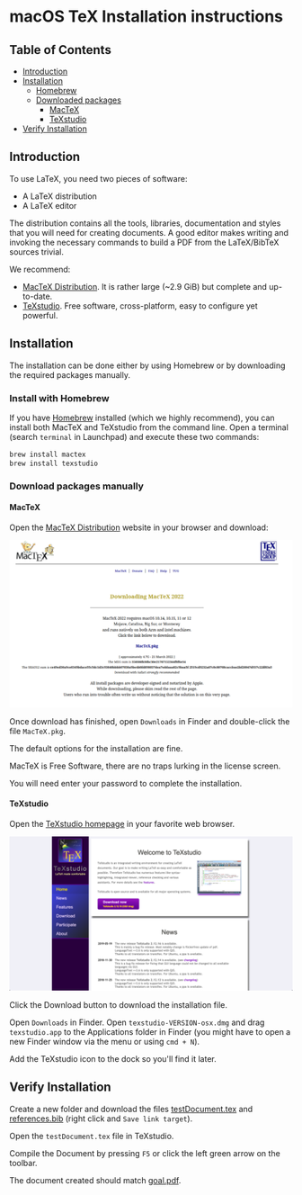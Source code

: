 macOS TeX Installation instructions
=====================================

## Table of Contents

* [Introduction](#introduction)
* [Installation](#installation)
  * [Homebrew](#homebrew)
  * [Downloaded packages](#downloaded-packages)
    * [MacTeX](#mactex)
    * [TeXstudio](#texstudio)
* [Verify Installation](#verify-installation)


## Introduction

To use LaTeX, you need two pieces of software:

* A LaTeX distribution
* A LaTeX editor

The distribution contains all the tools, libraries, documentation and styles
that you will need for creating documents. A good editor makes writing and invoking
the necessary commands to build a PDF from the LaTeX/BibTeX sources trivial.

We recommend:

* [MacTeX Distribution](https://tug.org/mactex/). It is rather large (~2.9 GiB) but complete and up-to-date.
* [TeXstudio](https://www.texstudio.org/). Free software, cross-platform, easy to configure yet powerful.

## Installation

The installation can be done either by using Homebrew or by downloading the required packages manually.

### Install with Homebrew

If you have [Homebrew](https://brew.sh/) installed (which we highly recommend), you can install
both MacTeX and TeXstudio from the command line. Open a terminal (search
`terminal` in Launchpad) and execute these two commands:

```
brew install mactex
brew install texstudio
```

### Download packages manually

#### MacTeX

Open the [MacTeX Distribution](https://tug.org/mactex/) website in your browser and download:

![Mactex Website Download](https://raw.githubusercontent.com/UB-Mannheim/ubma-screenshots/master/sci-work/macosx/macosx-mactex-download.png)

Once download has finished, open `Downloads` in Finder and double-click the file `MacTeX.pkg`.

The default options for the installation are fine.

MacTeX is Free Software, there are no traps lurking in the license screen.

You will need enter your password to complete the installation.

#### TeXstudio

Open the [TeXstudio homepage](https://www.texstudio.org/) in your favorite web browser.

![TeXstudio Homepage](https://raw.githubusercontent.com/UB-Mannheim/ubma-screenshots/master/sci-work/macosx/texstudio-homepage.png)

Click the Download button to download the installation file.

Open `Downloads` in Finder. Open `texstudio-VERSION-osx.dmg` and drag `texstudio.app` to the Applications folder in Finder (you might have to open a new Finder window via the menu or using `cmd + N`).

Add the TeXstudio icon to the dock so you'll find it later.

## Verify Installation

Create a new folder and download the files
[testDocument.tex](https://raw.githubusercontent.com/UB-Mannheim/sci-work-course/master/doc/LatexExample/testDocument.tex)
and
[references.bib](https://raw.githubusercontent.com/UB-Mannheim/sci-work-course/master/doc/LatexExample/references.bib)
(right click and `Save link target`).

Open the `testDocument.tex` file in TeXstudio.

Compile the Document by pressing `F5` or click the left green arrow on the
toolbar.

The document created should match [goal.pdf](https://raw.githubusercontent.com/UB-Mannheim/sci-work-course/master/doc/LatexExample/goal.pdf).
